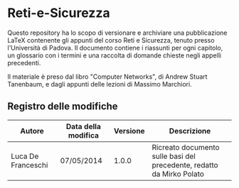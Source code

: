 Reti-e-Sicurezza
================

Questo repository ha lo scopo di versionare e archiviare una pubblicazione LaTeX contenente gli appunti del corso Reti e Sicurezza, tenuto presso l'Università di Padova. Il documento contiene i riassunti per ogni capitolo, un glossario con i termini e una raccolta di domande chieste negli appelli precedenti.

Il materiale è preso dal libro "Computer Networks", di Andrew Stuart Tanenbaum, e dagli appunti delle lezioni di Massimo Marchiori.

Registro delle modifiche
-----------------------

| Autore  | Data della modifica | Versione | Descrizione |
| ------------- | ------------- | -------- | ----------- |
| Luca De Franceschi | 07/05/2014  | 1.0.0 | Ricreato documento sulle basi del precedente, redatto da Mirko Polato |
